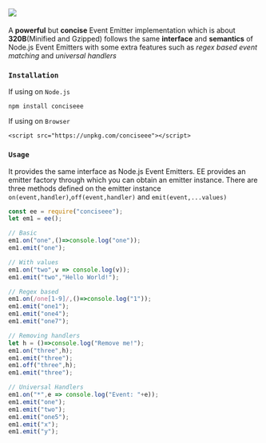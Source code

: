 # <img src="https://docs.google.com/drawings/d/e/2PACX-1vSPq_udC6oTFuvUhLAGffrWMsAx_x3NcK9v9DupscmQhwEbjksaNNmNynVdnwSJw2IS05ZyCQV6d2lL/pub?w=372&h=236" />
A **powerful** but **concise** Event Emitter implementation which is about **320B**(Minified and Gzipped) follows the same **interface** and **semantics** of Node.js Event Emitters with some extra features such as *regex based event matching* and *universal handlers*

### `Installation`
If using on `Node.js`
```
npm install conciseee
```
If using on `Browser`
```
<script src="https://unpkg.com/conciseee"></script>
```

### `Usage`
It provides the same interface as Node.js Event Emitters. EE provides an emitter factory through which you can obtain an emitter instance. There are three methods defined on the emitter instance `on(event,handler)`,`off(event,handler)` and `emit(event,...values)`

```javascript
const ee = require("conciseee");
let em1 = ee();

// Basic
em1.on("one",()=>console.log("one"));
em1.emit("one");

// With values
em1.on("two",v => console.log(v));
em1.emit("two","Hello World!");

// Regex based 
em1.on(/one[1-9]/,()=>console.log("1"));
em1.emit("one1");
em1.emit("one4");
em1.emit("one7");

// Removing handlers
let h = ()=>console.log("Remove me!");
em1.on("three",h);
em1.emit("three");
em1.off("three",h);
em1.emit("three");

// Universal Handlers
em1.on("*",e => console.log("Event: "+e));
em1.emit("one");
em1.emit("two");
em1.emit("one5");
em1.emit("x");
em1.emit("y");
```